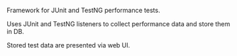 Framework for JUnit and TestNG performance tests.

Uses JUnit and TestNG listeners to collect performance data and store them in DB.

Stored test data are presented via web UI.
